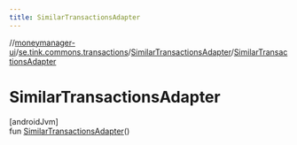 ```yaml
---
title: SimilarTransactionsAdapter
---
```

//[moneymanager-ui](../../../index.html)/[se.tink.commons.transactions](../index.html)/[SimilarTransactionsAdapter](index.html)/[SimilarTransactionsAdapter](-similar-transactions-adapter.html)



# SimilarTransactionsAdapter



[androidJvm]\
fun [SimilarTransactionsAdapter](-similar-transactions-adapter.html)()





